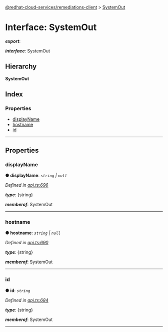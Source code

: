 [@redhat-cloud-services/remediations-client](../README.md) > [SystemOut](../interfaces/systemout.md)

# Interface: SystemOut

*__export__*: 

*__interface__*: SystemOut

## Hierarchy

**SystemOut**

## Index

### Properties

* [displayName](systemout.md#displayname)
* [hostname](systemout.md#hostname)
* [id](systemout.md#id)

---

## Properties

<a id="displayname"></a>

###  displayName

**● displayName**: *`string` \| `null`*

*Defined in [api.ts:696](https://github.com/RedHatInsights/javascript-clients/blob/master/packages/remediations/api.ts#L696)*

*__type__*: {string}

*__memberof__*: SystemOut

___
<a id="hostname"></a>

###  hostname

**● hostname**: *`string` \| `null`*

*Defined in [api.ts:690](https://github.com/RedHatInsights/javascript-clients/blob/master/packages/remediations/api.ts#L690)*

*__type__*: {string}

*__memberof__*: SystemOut

___
<a id="id"></a>

###  id

**● id**: *`string`*

*Defined in [api.ts:684](https://github.com/RedHatInsights/javascript-clients/blob/master/packages/remediations/api.ts#L684)*

*__type__*: {string}

*__memberof__*: SystemOut

___


